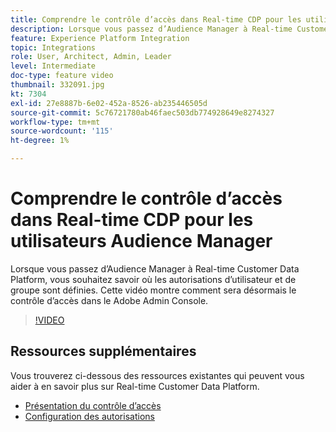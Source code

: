 ```yaml
---
title: Comprendre le contrôle d’accès dans Real-time CDP pour les utilisateurs Audience Manager
description: Lorsque vous passez d’Audience Manager à Real-time Customer Data Platform, vous souhaitez savoir où les autorisations d’utilisateur et de groupe sont définies. Cette vidéo montre comment sera désormais le contrôle d’accès dans le Adobe Admin Console.
feature: Experience Platform Integration
topic: Integrations
role: User, Architect, Admin, Leader
level: Intermediate
doc-type: feature video
thumbnail: 332091.jpg
kt: 7304
exl-id: 27e8887b-6e02-452a-8526-ab235446505d
source-git-commit: 5c76721780ab46faec503db774928649e8274327
workflow-type: tm+mt
source-wordcount: '115'
ht-degree: 1%

---
```


# Comprendre le contrôle d’accès dans Real-time CDP pour les utilisateurs Audience Manager

Lorsque vous passez d’Audience Manager à Real-time Customer Data Platform, vous souhaitez savoir où les autorisations d’utilisateur et de groupe sont définies. Cette vidéo montre comment sera désormais le contrôle d’accès dans le Adobe Admin Console.

>[!VIDEO](https://video.tv.adobe.com/v/332091/?quality=12&learn=on)

## Ressources supplémentaires

Vous trouverez ci-dessous des ressources existantes qui peuvent vous aider à en savoir plus sur Real-time Customer Data Platform.

* [Présentation du contrôle d’accès](https://experienceleague.adobe.com/docs/experience-platform/access-control/home.html?lang=en#access-control-hierarchy-and-workflow)
* [Configuration des autorisations](https://experienceleague.adobe.com/docs/platform-learn/getting-started-for-data-architects-and-data-engineers/configure-permissions.html?lang=en)
